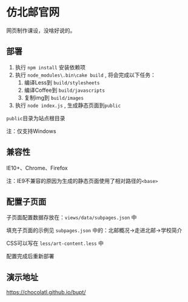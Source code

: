 # 仿北邮官网

网页制作课设，没啥好说的。

## 部署

1. 执行 `npm install` 安装依赖项
2. 执行 `node_modules\.bin\cake build` , 将会完成以下任务：
    1. 编译Less到 `build/stylesheets`
    2. 编译Coffee到 `build/javascripts`
    3. 复制img到 `build/images`
3. 执行 `node index.js` , 生成静态页面到`public`

`public`目录为站点根目录

注：仅支持Windows

## 兼容性

IE10+、Chrome、Firefox

注：IE9不兼容的原因为生成的静态页面使用了相对路径的`<base>`

## 配置子页面

子页面配置数据存放在：`views/data/subpages.json` 中

填充子页面的示例见 `subpages.json` 中的：北邮概况->走进北邮->学校简介

CSS可以写在 `less/art-content.less` 中

配置完成后重新部署

## 演示地址

<https://chocolatl.github.io/bupt/>

